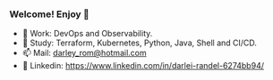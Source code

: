 ### Welcome! Enjoy 🤖

- 🔭 Work: DevOps and Observability.
- 🌱 Study: Terraform, Kubernetes, Python, Java, Shell and CI/CD.
- 📫 Mail: darley_rom@hotmail.com
- :briefcase: Linkedin: https://www.linkedin.com/in/darlei-randel-6274bb94/
